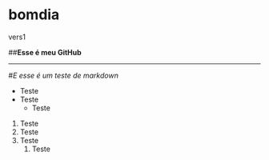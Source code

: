 # bomdia
 vers1


##**Esse é meu GitHub**
***

#_E esse é um teste de markdown_

* Teste
 * Teste
    * Teste

1. Teste
1. Teste
1. Teste
    1. Teste